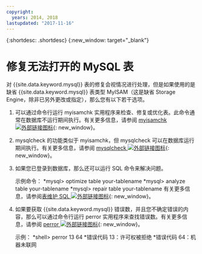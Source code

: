 ```yaml
---
copyright:
  years: 2014, 2018
lastupdated: "2017-11-16"
---
```


{:shortdesc: .shortdesc}
{:new_window: target="_blank"}

# 修复无法打开的 MySQL 表

对 {{site.data.keyword.mysql}} 表的修复会视情况进行处理，但是如果使用的是缺省 {{site.data.keyword.mysql}} 表类型 MyISAM（这是缺省 Storage Engine，除非已另外更改或指定），那么您有以下若干选项。

1. 可以通过命令行运行 myisamchk 实用程序来检查、修复或优化表。此命令通常在数据库不运行期间执行。有关更多信息，请参阅 [myisamchk ![外部链接图标](../../icons/launch-glyph.svg "外部链接图标")](http://dev.mysql.com/doc/refman/5.0/en/myisamchk.html){: new_window}。
2. mysqlcheck 的功能类似于 myisamchk，但 mysqlcheck 可以在数据库运行期间执行。有关更多信息，请参阅 [mysqlcheck ![外部链接图标](../../icons/launch-glyph.svg "外部链接图标")](http://dev.mysql.com/doc/refman/5.0/en/mysqlcheck.html){: new_window}。
3. 如果您已登录到数据库，那么还可以运行 SQL 命令来解决问题。

    示例命令：
    *mysql> optimize table your-tablename
    *mysql> analyze table your-tablename
    *mysql> repair table your-tablename
    有关更多信息，请参阅[表维护 SQL ![外部链接图标](../../icons/launch-glyph.svg "外部链接图标")](http://dev.mysql.com/doc/refman/5.0/en/table-maintenance-sql.html){: new_window}。
4. 如果要获取 {{site.data.keyword.mysql}} 错误数，并且您不确定错误的内容，那么可以通过命令行运行 perror 实用程序来查找错误数。有关更多信息，请参阅 [perror ![外部链接图标](../../icons/launch-glyph.svg "外部链接图标")](http://dev.mysql.com/doc/refman/5.0/en/perror.html){: new_window}。

    示例：
    *shell> perror 13 64
    *错误代码 13：许可权被拒绝
    *错误代码 64：机器未联网
